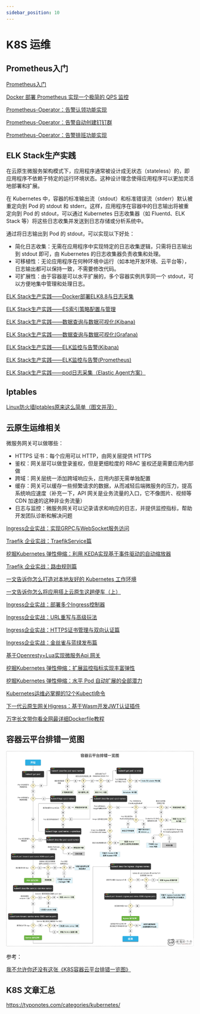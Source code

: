 ```yaml
---
sidebar_position: 10
---
```


# K8S 运维

## Prometheus入门

[Prometheus入门](https://mp.weixin.qq.com/s/-6gvR-c_maf6hWJFST9UQA)

[Docker 部署 Prometheus 实现一个极简的 QPS 监控](https://juejin.cn/post/7181812424570322981)

[Prometheus-Operator：告警认领功能实现](https://mp.weixin.qq.com/s/EZBm9NyYNhOs0isJm0kXOw)

[Prometheus-Operator：告警自动创建钉钉群](https://mp.weixin.qq.com/s/-88x32ELYwL-1VqBqIH-eA)

[Prometheus-Operator：告警排班功能实现](https://mp.weixin.qq.com/s/e8s5fWMTDdb-fWlmOPUcNA)

## ELK Stack生产实践

在云原生微服务架构模式下，应用程序通常被设计成无状态（stateless）的，即应用程序不依赖于特定的运行环境状态。这种设计理念使得应用程序可以更加灵活地部署和扩展。

在 Kubernetes 中，容器的标准输出流（stdout）和标准错误流（stderr）默认被重定向到 Pod 的 stdout 和 stderr。这样，应用程序在容器中的日志输出将被重定向到 Pod 的 stdout，可以通过 Kubernetes 日志收集器（如 Fluentd、ELK Stack 等）将这些日志收集并发送到日志存储或分析系统中。

通过将日志输出到 Pod 的 stdout，可以实现以下好处：

- 简化日志收集：无需在应用程序中实现特定的日志收集逻辑，只需将日志输出到 stdout 即可，由 Kubernetes 的日志收集器负责收集和处理。
- 可移植性：无论应用程序在何种环境中运行（如本地开发环境、云平台等），日志输出都可以保持一致，不需要修改代码。
- 可扩展性：由于容器是可以水平扩展的，多个容器实例共享同一个 stdout，可以方便地集中管理和处理日志。

[ELK Stack生产实践——Docker部署ELK8.8与日志采集](https://mp.weixin.qq.com/s/n6ULJJBvfJ4_Sgxdh2WBgA)

[ELK Stack生产实践——ES索引策略配置与管理](https://mp.weixin.qq.com/s/UmEv4e6GCNe6xpnCWabxBA)

[ELK Stack生产实践——数据查询与数据可视化(Kibana)](https://mp.weixin.qq.com/s/4rmcPcyVMxrAwQjt49BITQ)

[ELK Stack生产实践——数据查询与数据可视化(Grafana)](https://mp.weixin.qq.com/s/_8g4wt2cc3pp8rgTbJkIZg)

[ELK Stack生产实践——ELK监控与告警(Kibana)](https://mp.weixin.qq.com/s/cHLofMk6SL6lmdmzkvPXrA)

[ELK Stack生产实践——ELK监控与告警(Prometheus)](https://mp.weixin.qq.com/s/k50ht3S_Wui_qdhuYedyKw)

[ELK Stack生产实践——pod日志采集（Elastic Agent方案）](https://mp.weixin.qq.com/s/OU9hJYciHrw6fO2avZj5WA)

## Iptables

[Linux防火墙Iptables原来这么简单（图文并茂）](https://mp.weixin.qq.com/s/9IFFcaJUGjdRSB-cpsf2BQ)

## 云原生运维相关

微服务网关可以做哪些：

- HTTPS 证书：每个应用可以 HTTP，由网关层提供 HTTPS
- 鉴权：网关层可以做登录鉴权，但是更细粒度的 RBAC 鉴权还是需要应用内部做
- 跨域：网关层统一添加跨域响应头，应用内部无需单独配置
- 缓存：网关可以缓存一些频繁请求的数据，从而减轻后端微服务的压力，提高系统响应速度（补充一下，API 网关是业务流量的入口，它不像图片、视频等 CDN 加速的这种非业务流量）
- 日志与监控：微服务网关可以记录请求和响应的日志，并提供监控指标，帮助开发团队诊断和解决问题

[Ingress企业实战：实现GRPC与WebSocket服务访问](https://mp.weixin.qq.com/s/MhbwVmFQpTOpt0mcHVLhgw)

[Traefik 企业实战：TraefikService篇](https://mp.weixin.qq.com/s/MtyG7vxYKo3o9AHrbU1uQQ)

[挖掘Kubernetes 弹性伸缩：利用 KEDA实现基于事件驱动的自动缩放器](https://mp.weixin.qq.com/s/Fu8kfzUhl2EyNQdxrg3uew)

[Traefik 企业实战：路由规则篇](https://mp.weixin.qq.com/s/L89HPzvxKrxky4M_Rq5xUQ)

[一文告诉你怎么打造对本地友好的 Kubernetes 工作环境](https://mp.weixin.qq.com/s/huCXB22q-SQrOcz6bKZnig)

[一文告诉你怎么将应用搭上云原生这趟便车（上）](https://mp.weixin.qq.com/s/Dj5a4BANeuae-QHqWcoCnQ)

[Ingress企业实战：部署多个Ingress控制器](https://mp.weixin.qq.com/s/FQOE2cGm9Qu0x-a9-vZiWw)

[Ingress企业实战：URL重写与高级玩法](https://mp.weixin.qq.com/s/9dMFaxgtxPiE1wok4z43iw)

[Ingress企业实战：HTTPS证书管理与双向认证篇](https://mp.weixin.qq.com/s/h5IdoH7derfGK_oeI_pu0g)

[Ingress企业实战：金丝雀与蓝绿发布篇](https://mp.weixin.qq.com/s/L2-e-Q8PQt3m4p9QZKxSmg)

[基于Openresty+Lua实现微服务Api 网关](https://mp.weixin.qq.com/s/DTjP_RipSLiaRbEIOiV4iQ)

[挖掘Kubernetes 弹性伸缩：扩展监控指标实现丰富弹性](https://mp.weixin.qq.com/s/_c1QnpwgxVwggfRnH4bEkA)

[挖掘Kubernetes 弹性伸缩：水平 Pod 自动扩展的全部潜力](https://mp.weixin.qq.com/s/bKN-MvY7Y6V9l1GLPxeCMg)

[Kubernetes运维必掌握的12个Kubectl命令](https://mp.weixin.qq.com/s/aJJxiHsBtnDg6QFmvnVHWQ)

[下一代云原生网关Higress：基于Wasm开发JWT认证插件](https://mp.weixin.qq.com/s/h8n1eNjgkpAqCoeXPsg_lw)

[万字长文带你看全网最详细Dockerfile教程](https://mp.weixin.qq.com/s/rJDUsOL22KPxj5YdX5Eicw)

## 容器云平台排错一览图

![image](/img/cloudnative-k8s-debug-flow.jpeg)

参考：

[我不允许你还没有这张《K8S容器云平台排错一览图》](https://mp.weixin.qq.com/s/lk5scDnUD0fJaEffokueYA)

## K8S 文章汇总

https://typonotes.com/categories/kubernetes/
